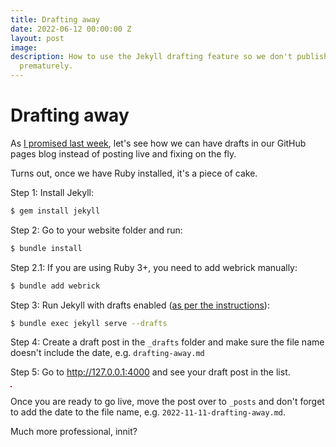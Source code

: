```yaml
---
title: Drafting away
date: 2022-06-12 00:00:00 Z
layout: post
image: 
description: How to use the Jekyll drafting feature so we don't publish our article
  prematurely.
---
```


# Drafting away

As [I promised last week](https://dchakarov.com/blog/ruby-on-my-mac/), let's see how we can have drafts in our GitHub pages blog instead of posting live and fixing on the fly.

Turns out, once we have Ruby installed, it's a piece of cake.

Step 1: Install Jekyll:

``` bash
$ gem install jekyll
```

Step 2: Go to your website folder and run:

``` bash
$ bundle install
```

Step 2.1: If you are using Ruby 3+, you need to add webrick manually:

``` bash
$ bundle add webrick
```

Step 3: Run Jekyll with drafts enabled ([as per the instructions](https://jekyllrb.com/docs/posts/#drafts)):

``` bash
$ bundle exec jekyll serve --drafts
```

Step 4: Create a draft post in the `_drafts` folder and make sure the file name doesn't include the date, e.g. `drafting-away.md`

Step 5: Go to http://127.0.0.1:4000 and see your draft post in the list.

<img src="{{ '/assets/img/drafts-screenshot.png' | prepend: site.baseurl }}" style="border-width: 1px; border-color: #b20600; border-style: double;" alt="">

Once you are ready to go live, move the post over to `_posts` and don't forget to add the date to the file name, e.g. `2022-11-11-drafting-away.md`.

Much more professional, innit?